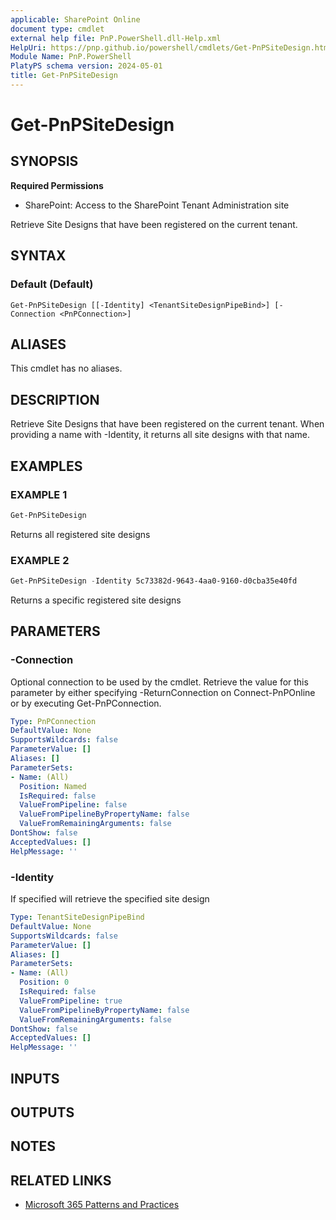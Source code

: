 ```yaml
---
applicable: SharePoint Online
document type: cmdlet
external help file: PnP.PowerShell.dll-Help.xml
HelpUri: https://pnp.github.io/powershell/cmdlets/Get-PnPSiteDesign.html
Module Name: PnP.PowerShell
PlatyPS schema version: 2024-05-01
title: Get-PnPSiteDesign
---
```


# Get-PnPSiteDesign

## SYNOPSIS

**Required Permissions**

* SharePoint: Access to the SharePoint Tenant Administration site

Retrieve Site Designs that have been registered on the current tenant.

## SYNTAX

### Default (Default)

```
Get-PnPSiteDesign [[-Identity] <TenantSiteDesignPipeBind>] [-Connection <PnPConnection>]
```

## ALIASES

This cmdlet has no aliases.

## DESCRIPTION

Retrieve Site Designs that have been registered on the current tenant. When providing a name with -Identity, it returns all site designs with that name.

## EXAMPLES

### EXAMPLE 1

```powershell
Get-PnPSiteDesign
```

Returns all registered site designs

### EXAMPLE 2

```powershell
Get-PnPSiteDesign -Identity 5c73382d-9643-4aa0-9160-d0cba35e40fd
```

Returns a specific registered site designs

## PARAMETERS

### -Connection

Optional connection to be used by the cmdlet. Retrieve the value for this parameter by either specifying -ReturnConnection on Connect-PnPOnline or by executing Get-PnPConnection.

```yaml
Type: PnPConnection
DefaultValue: None
SupportsWildcards: false
ParameterValue: []
Aliases: []
ParameterSets:
- Name: (All)
  Position: Named
  IsRequired: false
  ValueFromPipeline: false
  ValueFromPipelineByPropertyName: false
  ValueFromRemainingArguments: false
DontShow: false
AcceptedValues: []
HelpMessage: ''
```

### -Identity

If specified will retrieve the specified site design

```yaml
Type: TenantSiteDesignPipeBind
DefaultValue: None
SupportsWildcards: false
ParameterValue: []
Aliases: []
ParameterSets:
- Name: (All)
  Position: 0
  IsRequired: false
  ValueFromPipeline: true
  ValueFromPipelineByPropertyName: false
  ValueFromRemainingArguments: false
DontShow: false
AcceptedValues: []
HelpMessage: ''
```

## INPUTS

## OUTPUTS

## NOTES

## RELATED LINKS

- [Microsoft 365 Patterns and Practices](https://aka.ms/m365pnp)
